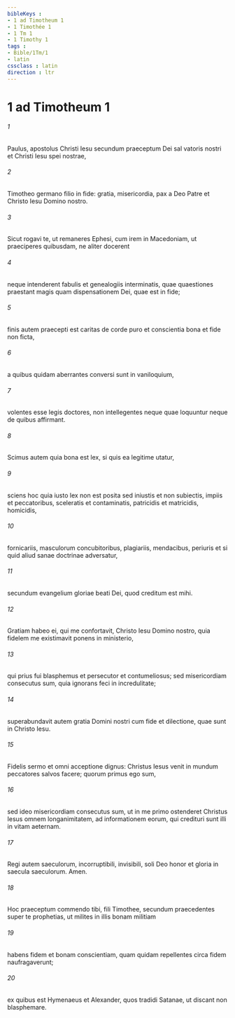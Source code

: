 ```yaml
---
bibleKeys : 
- 1 ad Timotheum 1
- 1 Timothée 1
- 1 Tm 1
- 1 Timothy 1
tags : 
- Bible/1Tm/1
- latin
cssclass : latin
direction : ltr
---
```


# 1 ad Timotheum 1

###### 1
Paulus, apostolus Christi Iesu secundum praeceptum Dei sal vatoris nostri et Christi Iesu spei nostrae, 
###### 2
Timotheo germano filio in fide: gratia, misericordia, pax a Deo Patre et Christo Iesu Domino nostro.
###### 3
Sicut rogavi te, ut remaneres Ephesi, cum irem in Macedoniam, ut praeciperes quibusdam, ne aliter docerent 
###### 4
neque intenderent fabulis et genealogiis interminatis, quae quaestiones praestant magis quam dispensationem Dei, quae est in fide; 
###### 5
finis autem praecepti est caritas de corde puro et conscientia bona et fide non ficta, 
###### 6
a quibus quidam aberrantes conversi sunt in vaniloquium, 
###### 7
volentes esse legis doctores, non intellegentes neque quae loquuntur neque de quibus affirmant.
###### 8
Scimus autem quia bona est lex, si quis ea legitime utatur, 
###### 9
sciens hoc quia iusto lex non est posita sed iniustis et non subiectis, impiis et peccatoribus, sceleratis et contaminatis, patricidis et matricidis, homicidis, 
###### 10
fornicariis, masculorum concubitoribus, plagiariis, mendacibus, periuris et si quid aliud sanae doctrinae adversatur, 
###### 11
secundum evangelium gloriae beati Dei, quod creditum est mihi.
###### 12
Gratiam habeo ei, qui me confortavit, Christo Iesu Domino nostro, quia fidelem me existimavit ponens in ministerio, 
###### 13
qui prius fui blasphemus et persecutor et contumeliosus; sed misericordiam consecutus sum, quia ignorans feci in incredulitate; 
###### 14
superabundavit autem gratia Domini nostri cum fide et dilectione, quae sunt in Christo Iesu.
###### 15
Fidelis sermo et omni acceptione dignus: Christus Iesus venit in mundum peccatores salvos facere; quorum primus ego sum, 
###### 16
sed ideo misericordiam consecutus sum, ut in me primo ostenderet Christus Iesus omnem longanimitatem, ad informationem eorum, qui credituri sunt illi in vitam aeternam.
###### 17
Regi autem saeculorum, incorruptibili, invisibili, soli Deo honor et gloria in saecula saeculorum. Amen.
###### 18
Hoc praeceptum commendo tibi, fili Timothee, secundum praecedentes super te prophetias, ut milites in illis bonam militiam 
###### 19
habens fidem et bonam conscientiam, quam quidam repellentes circa fidem naufragaverunt; 
###### 20
ex quibus est Hymenaeus et Alexander, quos tradidi Satanae, ut discant non blasphemare.
